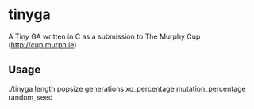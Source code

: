 tinyga
======

A Tiny GA written in C as a submission to The Murphy Cup (http://cup.murph.ie)

Usage
-----
./tinyga length popsize generations xo_percentage mutation_percentage random_seed